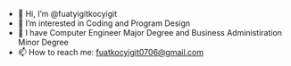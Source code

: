 - 👋 Hi, I’m @fuatyigitkocyigit
- 👀 I’m interested in Coding and Program Design
- 🌱 I have Computer Engineer Major Degree and Business Administiration Minor Degree 
- 📫 How to reach me: fuatkocyigit0706@gmail.com

<!---
fuatyigitkocyigit/fuatyigitkocyigit is a ✨ special ✨ repository because its `README.md` (this file) appears on your GitHub profile.
You can click the Preview link to take a look at your changes.
--->
